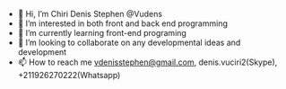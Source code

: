 - 👋 Hi, I’m Chiri Denis Stephen  @Vudens
- 👀 I’m interested in both front and back end programming
- 🌱 I’m currently learning front-end programing 
- 💞️ I’m looking to collaborate on any developmental ideas and development
- 📫 How to reach me vdenisstephen@gmail.com, denis.vuciri2(Skype), +211926270222(Whatsapp)

<!---
Vuden/Vuden is a ✨ special ✨ repository because its `README.md` (this file) appears on your GitHub profile.
You can click the Preview link to take a look at your changes.
--->
